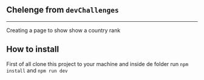 ## Chelenge from `devChallenges`

---

Creating a page to show show a country rank

## How to install

First of all clone this project to your machine and inside de folder run `npm install` and `npm run dev`
